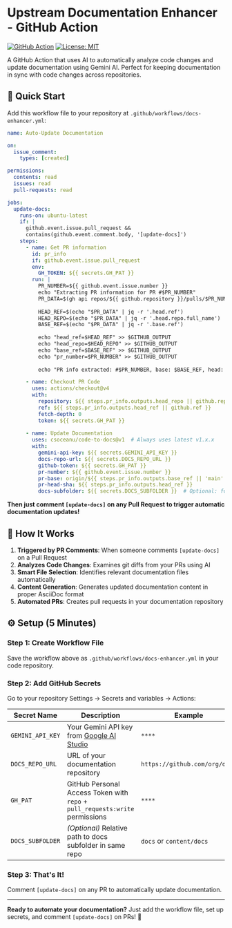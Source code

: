 # Upstream Documentation Enhancer - GitHub Action

[![GitHub Action](https://img.shields.io/badge/GitHub-Action-blue.svg)](https://github.com/marketplace/actions/upstream-docs-enhancer)
[![License: MIT](https://img.shields.io/badge/License-MIT-yellow.svg)](https://opensource.org/licenses/MIT)

A GitHub Action that uses AI to automatically analyze code changes and update documentation using Gemini AI. Perfect for keeping documentation in sync with code changes across repositories.

## 🚀 Quick Start

Add this workflow file to your repository at `.github/workflows/docs-enhancer.yml`:

```yaml
name: Auto-Update Documentation

on:
  issue_comment:
    types: [created]

permissions:
  contents: read
  issues: read
  pull-requests: read

jobs:
  update-docs:
    runs-on: ubuntu-latest
    if: |
      github.event.issue.pull_request && 
      contains(github.event.comment.body, '[update-docs]')
    steps:
      - name: Get PR information
        id: pr_info
        if: github.event.issue.pull_request
        env:
          GH_TOKEN: ${{ secrets.GH_PAT }}
        run: |
          PR_NUMBER=${{ github.event.issue.number }}
          echo "Extracting PR information for PR #$PR_NUMBER"
          PR_DATA=$(gh api repos/${{ github.repository }}/pulls/$PR_NUMBER)
          
          HEAD_REF=$(echo "$PR_DATA" | jq -r '.head.ref')
          HEAD_REPO=$(echo "$PR_DATA" | jq -r '.head.repo.full_name')
          BASE_REF=$(echo "$PR_DATA" | jq -r '.base.ref')
          
          echo "head_ref=$HEAD_REF" >> $GITHUB_OUTPUT
          echo "head_repo=$HEAD_REPO" >> $GITHUB_OUTPUT
          echo "base_ref=$BASE_REF" >> $GITHUB_OUTPUT
          echo "pr_number=$PR_NUMBER" >> $GITHUB_OUTPUT
          
          echo "PR info extracted: #$PR_NUMBER, base: $BASE_REF, head: $HEAD_REF"

      - name: Checkout PR Code
        uses: actions/checkout@v4
        with:
          repository: ${{ steps.pr_info.outputs.head_repo || github.repository }}
          ref: ${{ steps.pr_info.outputs.head_ref || github.ref }}
          fetch-depth: 0
          token: ${{ secrets.GH_PAT }}
          
      - name: Update Documentation
        uses: csoceanu/code-to-docs@v1  # Always uses latest v1.x.x
        with:
          gemini-api-key: ${{ secrets.GEMINI_API_KEY }}
          docs-repo-url: ${{ secrets.DOCS_REPO_URL }}
          github-token: ${{ secrets.GH_PAT }}
          pr-number: ${{ github.event.issue.number }}
          pr-base: origin/${{ steps.pr_info.outputs.base_ref || 'main' }}
          pr-head-sha: ${{ steps.pr_info.outputs.head_ref }}
          docs-subfolder: ${{ secrets.DOCS_SUBFOLDER }}  # Optional: for same-repo docs
```

**Then just comment `[update-docs]` on any Pull Request to trigger automatic documentation updates!**

## 🎯 How It Works

1. **Triggered by PR Comments**: When someone comments `[update-docs]` on a Pull Request
2. **Analyzes Code Changes**: Examines git diffs from your PRs using AI
3. **Smart File Selection**: Identifies relevant documentation files automatically  
4. **Content Generation**: Generates updated documentation content in proper AsciiDoc format
5. **Automated PRs**: Creates pull requests in your documentation repository

## ⚙️ Setup (5 Minutes)

### Step 1: Create Workflow File

Save the workflow above as `.github/workflows/docs-enhancer.yml` in your code repository.

### Step 2: Add GitHub Secrets

Go to your repository Settings → Secrets and variables → Actions:

| Secret Name | Description | Example |
|-------------|-------------|---------|
| `GEMINI_API_KEY` | Your Gemini API key from [Google AI Studio](https://aistudio.google.com/app/apikey) | `****` |
| `DOCS_REPO_URL` | URL of your documentation repository | `https://github.com/org/docs` |
| `GH_PAT` | GitHub Personal Access Token with `repo` + `pull_requests:write` permissions | `****` |
| `DOCS_SUBFOLDER` | _(Optional)_ Relative path to docs subfolder in same repo | `docs` or `content/docs` |

### Step 3: That's It!

Comment `[update-docs]` on any PR to automatically update documentation.

---

**Ready to automate your documentation?** Just add the workflow file, set up secrets, and comment `[update-docs]` on PRs! 🚀
